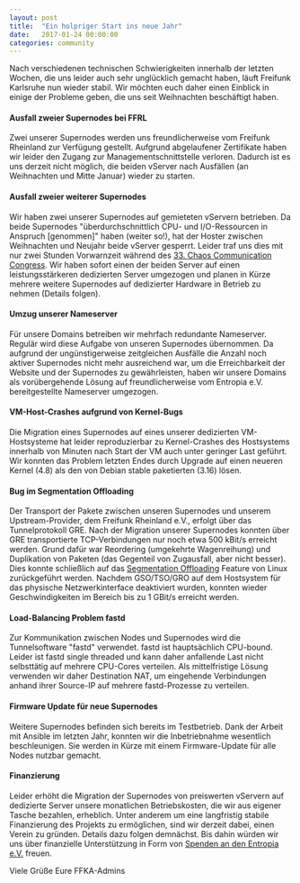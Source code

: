 ```yaml
---
layout: post
title:  "Ein holpriger Start ins neue Jahr"
date:   2017-01-24 00:00:00
categories: community
---
```


Nach verschiedenen technischen Schwierigkeiten innerhalb der letzten Wochen, die uns leider auch sehr unglücklich gemacht haben, läuft Freifunk Karlsruhe nun wieder stabil. Wir möchten euch daher einen Einblick in einige der Probleme geben, die uns seit Weihnachten beschäftigt haben.

<!--*-->

#### Ausfall zweier Supernodes bei FFRL
Zwei unserer Supernodes werden uns freundlicherweise vom Freifunk Rheinland zur Verfügung gestellt. Aufgrund abgelaufener Zertifikate haben wir leider den Zugang zur Managementschnittstelle verloren. Dadurch ist es uns derzeit nicht möglich, die beiden vServer nach Ausfällen (an Weihnachten und Mitte Januar) wieder zu starten.

#### Ausfall zweier weiterer Supernodes
Wir haben zwei unserer Supernodes auf gemieteten vServern betrieben. Da beide Supernodes "überdurchschnittlich CPU- und I/O-Ressourcen in Anspruch [genommen]" haben (weiter so!), hat der Hoster zwischen Weihnachten und Neujahr beide vServer gesperrt. Leider traf uns dies mit nur zwei Stunden Vorwarnzeit während des [33. Chaos Communication Congress](https://events.ccc.de/congress/2016/wiki/Main_Page).
Wir haben sofort einen der beiden Server auf einen leistungsstärkeren dedizierten Server umgezogen und planen in Kürze mehrere weitere Supernodes auf dedizierter Hardware in Betrieb zu nehmen (Details folgen).

#### Umzug unserer Nameserver
Für unsere Domains betreiben wir mehrfach redundante Nameserver.
Regulär wird diese Aufgabe von unseren Supernodes übernommen.
Da aufgrund der ungünstigerweise zeitgleichen Ausfälle die Anzahl noch aktiver Supernodes nicht mehr ausreichend war, um die Erreichbarkeit der Website und der Supernodes zu gewährleisten, haben wir unsere Domains als vorübergehende Lösung auf freundlicherweise vom Entropia e.V. bereitgestellte Nameserver umgezogen.

#### VM-Host-Crashes aufgrund von Kernel-Bugs
Die Migration eines Supernodes auf eines unserer dedizierten VM-Hostsysteme hat leider reproduzierbar zu Kernel-Crashes des Hostsystems innerhalb von Minuten nach Start der VM auch unter geringer Last geführt. Wir konnten das Problem letzten Endes durch Upgrade auf einen neueren Kernel (4.8) als den von Debian stable paketierten (3.16) lösen.

#### Bug im Segmentation Offloading
Der Transport der Pakete zwischen unseren Supernodes und unserem Upstream-Provider, dem Freifunk Rheinland e.V., erfolgt über das Tunnelprotokoll GRE. Nach der Migration unserer Supernodes konnten über GRE transportierte TCP-Verbindungen nur noch etwa 500 kBit/s erreicht werden. Grund dafür war Reordering (umgekehrte Wagenreihung) und Duplikation von Paketen (das Gegenteil von Zugausfall, aber nicht besser). Dies konnte schließlich auf das [Segmentation Offloading](https://www.kernel.org/doc/Documentation/networking/segmentation-offloads.txt) Feature von Linux zurückgeführt werden. Nachdem GSO/TSO/GRO auf dem Hostsystem für das physische Netzwerkinterface deaktiviert wurden, konnten wieder Geschwindigkeiten im Bereich bis zu 1 GBit/s erreicht werden.

#### Load-Balancing Problem fastd
Zur Kommunikation zwischen Nodes und Supernodes wird die Tunnelsoftware "fastd" verwendet. fastd ist hauptsächlich CPU-bound. Leider ist fastd single threaded und kann daher anfallende Last nicht selbsttätig auf mehrere CPU-Cores verteilen.
Als mittelfristige Lösung verwenden wir daher Destination NAT, um eingehende Verbindungen anhand ihrer Source-IP auf mehrere fastd-Prozesse zu verteilen.

#### Firmware Update für neue Supernodes
Weitere Supernodes befinden sich bereits im Testbetrieb. Dank der Arbeit mit Ansible im letzten Jahr, konnten wir die Inbetriebnahme wesentlich beschleunigen. Sie werden in Kürze mit einem Firmware-Update für alle Nodes nutzbar gemacht.


#### Finanzierung
Leider erhöht die Migration der Supernodes von preiswerten vServern auf dedizierte Server unsere monatlichen Betriebskosten, die wir aus eigener Tasche bezahlen, erheblich.
Unter anderem um eine langfristig stabile Finanzierung des Projekts zu ermöglichen, sind wir derzeit dabei, einen Verein zu gründen. Details dazu folgen demnächst.
Bis dahin würden wir uns über finanzielle Unterstützung in Form von [Spenden an den Entropia e.V.](https://entropia.de/Bankverbindung) freuen.


Viele Grüße
Eure FFKA-Admins
